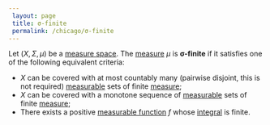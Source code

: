 ```yaml
---
 layout: page
 title: σ-finite
 permalink: /chicago/σ-finite
---
```

Let $(X,\Sigma, \mu)$ be a [measure space](https://mathgloss.github.io/MathGloss/chicago/measure_space). The [measure](https://mathgloss.github.io/MathGloss/chicago/measure_space) $\mu$ is **σ-finite** if it satisfies one of the following equivalent criteria:
- $X$ can be covered with at most countably many (pairwise disjoint, this is not required) [measurable](https://mathgloss.github.io/MathGloss/chicago/measurable) sets of finite [measure](https://mathgloss.github.io/MathGloss/chicago/##############measure);
- $X$ can be covered with a monotone sequence of [measurable](https://mathgloss.github.io/MathGloss/chicago/measurable) sets of finite [measure](https://mathgloss.github.io/MathGloss/chicago/##############measure);
- There exists a positive [measurable function](https://mathgloss.github.io/MathGloss/chicago/measurable_function) $f$ whose [integral](https://mathgloss.github.io/MathGloss/chicago/Lebesgue_integral) is finite. 
